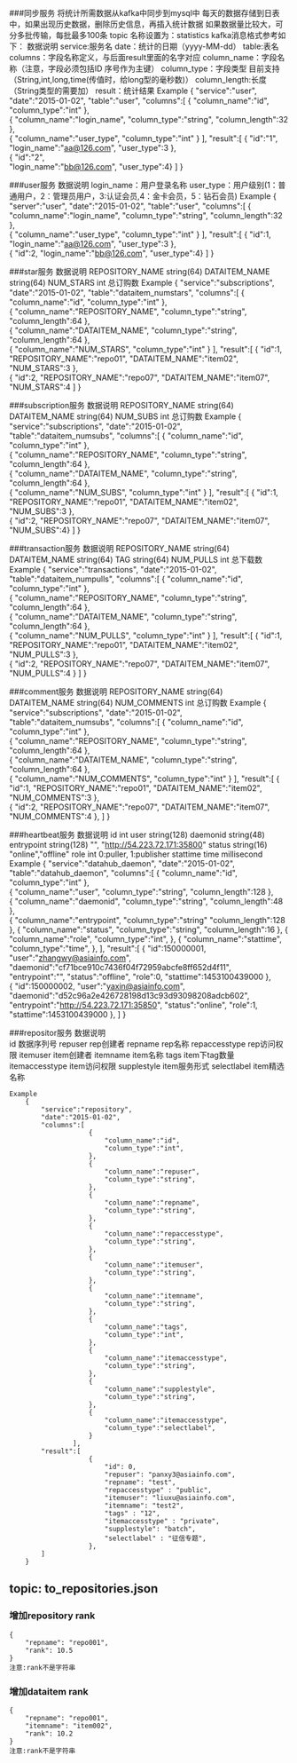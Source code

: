 ###同步服务
	将统计所需数据从kafka中同步到mysql中
	每天的数据存储到日表中，如果出现历史数据，删除历史信息，再插入统计数据
    如果数据量比较大，可分多批传输，每批最多100条
	topic 名称设置为：statistics
	kafka消息格式参考如下：
    数据说明
		service:服务名
        date：统计的日期（yyyy-MM-dd）
		table:表名
		columns：字段名称定义，与后面result里面的名字对应
			column_name：字段名称（注意，字段必须包括ID 序号作为主键）
   			column_type：字段类型 目前支持（String,int,long,time(传值时，给long型的毫秒数)）
   			column_length:长度（String类型的需要加）
		result：统计结果
    Example
		{
			"service":"user",
			"date":"2015-01-02",
			"table":"user",
			"columns":[
				{
					"column_name":"id",
					"column_type":"int"
				},	
				{
					"column_name":"login_name",
					"column_type":"string",
					"column_length":32
				},	
				{
					"column_name":"user_type",
					"column_type":"int"
				}
			], 
		   "result":[
				{
					"id":"1",
					"login_name":"aa@126.com",
					"user_type":3
				},	
				{
					"id":"2",					
					"login_name":"bb@126.com",
					"user_type":4}
				]
		}

###user服务
	数据说明
		login_name：用户登录名称
		user_type：用户级别(1：普通用户，2：管理员用户，3:认证会员,4：金卡会员，5：钻石会员)
	Example
		{
			"server":"user",
			"date":"2015-01-02",
			"table":"user",
			"columns":[
				{
					"column_name":"login_name",
					"column_type":"string",
					"column_length":32
				},	
				{
					"column_name":"user_type",
					"column_type":"int"
				}
			], 
		   "result":[
				{
					"id":1,
					"login_name":"aa@126.com",
					"user_type":3
				},	
				{
					"id":2,
					"login_name":"bb@126.com",
					"user_type":4}
				]
		}

	
###star服务
	数据说明
		REPOSITORY_NAME string(64) 
		DATAITEM_NAME string(64)
		NUM_STARS int 总订购数
	Example
		{
			"service":"subscriptions",
			"date":"2015-01-02",
			"table":"dataitem_numstars",
			"columns":[
				{
					"column_name":"id",
					"column_type":"int"
				},	
				{
					"column_name":"REPOSITORY_NAME",
					"column_type":"string",
					"column_length":64
				},	
				{
					"column_name":"DATAITEM_NAME",
					"column_type":"string",
					"column_length":64
				},	
				{
					"column_name":"NUM_STARS",
					"column_type":"int"
				}
			], 
		   "result":[
				{
					"id":1,
					"REPOSITORY_NAME":"repo01",
					"DATAITEM_NAME":"item02",
					"NUM_STARS":3
				},	
				{
					"id":2,
					"REPOSITORY_NAME":"repo07",
					"DATAITEM_NAME":"item07",
					"NUM_STARS":4
				]
		}

###subscription服务
	数据说明
		REPOSITORY_NAME string(64) 
		DATAITEM_NAME string(64)
		NUM_SUBS int 总订购数
	Example
		{
			"service":"subscriptions",
			"date":"2015-01-02",
			"table":"dataitem_numsubs",
			"columns":[
				{
					"column_name":"id",
					"column_type":"int"
				},	
				{
					"column_name":"REPOSITORY_NAME",
					"column_type":"string",
					"column_length":64
				},	
				{
					"column_name":"DATAITEM_NAME",
					"column_type":"string",
					"column_length":64
				},	
				{
					"column_name":"NUM_SUBS",
					"column_type":"int"
				}
			], 
		   "result":[
				{
					"id":1,
					"REPOSITORY_NAME":"repo01",
					"DATAITEM_NAME":"item02",
					"NUM_SUBS":3
				},	
				{
					"id":2,
					"REPOSITORY_NAME":"repo07",
					"DATAITEM_NAME":"item07",
					"NUM_SUBS":4}
				]
		}

	
###transaction服务
	数据说明
		REPOSITORY_NAME string(64) 
		DATAITEM_NAME string(64)
		TAG string(64)
		NUM_PULLS int 总下载数
	Example
		{
			"service":"transactions",
			"date":"2015-01-02",
			"table":"dataitem_numpulls",
			"columns":[
				{
					"column_name":"id",
					"column_type":"int"
				},	
				{
					"column_name":"REPOSITORY_NAME",
					"column_type":"string",
					"column_length":64
				},	
				{
					"column_name":"DATAITEM_NAME",
					"column_type":"string",
					"column_length":64
				},	
				{
					"column_name":"NUM_PULLS",
					"column_type":"int"
				}
			], 
		   "result":[
				{
					"id":1,
					"REPOSITORY_NAME":"repo01",
					"DATAITEM_NAME":"item02",
					"NUM_PULLS":3
				},	
				{
					"id":2,
					"REPOSITORY_NAME":"repo07",
					"DATAITEM_NAME":"item07",
					"NUM_PULLS":4
				}
				]
		}

###comment服务
	数据说明
		REPOSITORY_NAME string(64) 
		DATAITEM_NAME string(64)
		NUM_COMMENTS int 总订购数
	Example
		{
			"service":"subscriptions",
			"date":"2015-01-02",
			"table":"dataitem_numsubs",
			"columns":[
				{
					"column_name":"id",
					"column_type":"int"
				},	
				{
					"column_name":"REPOSITORY_NAME",
					"column_type":"string",
					"column_length":64
				},	
				{
					"column_name":"DATAITEM_NAME",
					"column_type":"string",
					"column_length":64
				},	
				{
					"column_name":"NUM_COMMENTS",
					"column_type":"int"
				}
			], 
		   "result":[
				{
					"id":1,
					"REPOSITORY_NAME":"repo01",
					"DATAITEM_NAME":"item02",
					"NUM_COMMENTS":3
				},	
				{
					"id":2,
					"REPOSITORY_NAME":"repo07",
					"DATAITEM_NAME":"item07",
					"NUM_COMMENTS":4
				},
			]
		}


###heartbeat服务
	数据说明
		id 			int 
		user 		string(128)
		daemonid 	string(48)
		entrypoint	string(128)		"", "http://54.223.72.171:35800"
		status		string(16) 		"online","offline"
		role		int 			0:puller, 1:publisher
		stattime	time 			millisecond
	Example
		{
			"service":"datahub_daemon",
			"date":"2015-01-02",
			"table":"datahub_daemon",
			"columns":[
				{
					"column_name":"id",
					"column_type":"int"
				},	
				{
					"column_name":"user",
					"column_type":"string",
					"column_length":128
				},	
				{
					"column_name":"daemonid",
					"column_type":"string",
					"column_length":48
				},	
				{
					"column_name":"entrypoint",
					"column_type":"string"
					"column_length":128
				},
				{
					"column_name":"status",
					"column_type":"string",
					"column_length":16
				},
				{
					"column_name":"role",
					"column_type":"int",
				},
				{
					"column_name":"stattime",
					"column_type":"time",
				},
			], 
		   "result":[
				{
					"id":150000001,
					"user":"zhangwy@asiainfo.com",
					"daemonid":"cf71bce910c7436f04f72959abcfe8ff652d4f11",
					"entrypoint":"",
					"status":"offline",
					"role":0,
					"stattime":1453100439000
				},	
				{
					"id":150000002,
					"user":"yaxin@asiainfo.com",
					"daemonid":"d52c96a2e426728198d13c93d93098208adcb602",
					"entrypoint":"http://54.223.72.171:35850",
					"status":"online",
					"role":1,
					"stattime":1453100439000
				},
			]
		}


###repositor服务
    数据说明    
    	id                  数据序列号
    	repuser             rep创建者
    	repname             rep名称
    	repaccesstype       rep访问权限
    	itemuser            item创建者
    	itemname            item名称
    	tags                item下tag数量
    	itemaccesstype      item访问权限
    	supplestyle         item服务形式
    	selectlabel         item精选名称
    	
    Example	
    	{
        	"service":"repository",
        	"date":"2015-01-02",
        	"columns":[
        		        {
        			        "column_name":"id",
        			        "column_type":"int",
        		        },	
        		        {
                            "column_name":"repuser",
                            "column_type":"string",
                        },
                        {
                            "column_name":"repname",
                            "column_type":"string",
                        },        		
        		        {
                            "column_name":"repaccesstype",
                            "column_type":"string",
                        },
        		        {
                            "column_name":"itemuser",
                            "column_type":"string",
                        },
        		        {
                            "column_name":"itemname",
                            "column_type":"string",
                        },
        		        {
                            "column_name":"tags",
                            "column_type":"int",
                        },
        		        {
                            "column_name":"itemaccesstype",
                            "column_type":"string",
                        },
                        {
                            "column_name":"supplestyle",
                            "column_type":"string",
                        },
                        {
                            "column_name":"itemaccesstype",
                            "column_type":"selectlabel",
                        }                        		        	
        	        ], 
        	"result":[
        			    {
        					"id": 0,             
                            "repuser": "panxy3@asiainfo.com",
                            "repname": "test", 
                            "repaccesstype" : "public",
                            "itemuser": "liuxu@asiainfo.com",            
                            "itemname": "test2",            
                            "tags" : "12",               
                            "itemaccesstype" : "private",     
                            "supplestyle": "batch",         
                            "selectlabel" : "征信专题",        
        			    },	
        	]
        }
	
## topic: to_repositories.json

### 增加repository rank

	{
		"repname": "repo001",
        "rank": 10.5		
	}
	注意:rank不是字符串

### 增加dataitem rank

	{
		"repname": "repo001",
		"itemname": "item002",
        "rank": 10.2		
	}	
	注意:rank不是字符串
        
